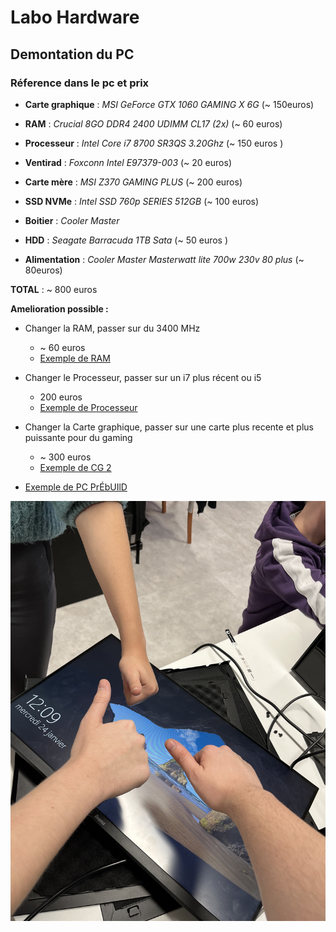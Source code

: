# Labo Hardware 
## Demontation du PC 
### Réference dans le pc et prix 

- **Carte graphique** : *MSI GeForce GTX 1060 GAMING X 6G* (~ 150euros)

- **RAM** : *Crucial 8GO DDR4 2400 UDIMM CL17 (2x)* (~ 60 euros)
- **Processeur** : *Intel Core i7 8700 SR3QS 3.20Ghz* (~ 150 euros )
- **Ventirad** : *Foxconn Intel E97379-003* (~ 20 euros) 
- **Carte mère** : *MSI Z370 GAMING PLUS* (~ 200 euros)
- **SSD NVMe** : *Intel SSD 760p SERIES 512GB* (~ 100 euros)
- **Boitier** : *Cooler Master*
- **HDD** : *Seagate Barracuda 1TB Sata* (~ 50 euros )
- **Alimentation** : *Cooler Master Masterwatt lite 700w 230v 80 plus* (~ 80euros)

**TOTAL** : ~ 800 euros 

**Amelioration possible :**
- Changer la RAM, passer sur du 3400 MHz
    - ~ 60 euros 
    - [Exemple de RAM](https://www.amazon.fr/Corsair-Vengeance-RGB-PRO-Enthousiaste/dp/B07D1XCKWW/ref=asc_df_B07D1XCKWW/?tag=googshopfr-21&linkCode=df0&hvadid=228090165499&hvpos=&hvnetw=g&hvrand=9072037523508866536&hvpone=&hvptwo=&hvqmt=&hvdev=c&hvdvcmdl=&hvlocint=&hvlocphy=9055289&hvtargid=pla-491049071721&psc=1&mcid=69bfb60e85cb3b00a77f3977d4625d5)

- Changer le Processeur, passer sur un i7 plus récent ou i5
    -  200 euros 
    - [Exemple de Processeur]([https://www.senetic.fr/product/CM8070804491213?gad_source=1&gclid=Cj0KCQiAh8OtBhCQARIsAIkWb6_jhe0Dy6HiKE0RyQ8WaWaut41YuUUmEM1H_ra8HSS2o-eIpLjL83MaApGZEALw_wcB](https://www.amazon.fr/Intel-BX8071513400F-CPU-Core-i5-13400F/dp/B0BN61LYFB/ref=asc_df_B0BN61LYFB/?tag=googshopfr-21&linkCode=df0&hvadid=603516700034&hvpos=&hvnetw=g&hvrand=2560550210882485992&hvpone=&hvptwo=&hvqmt=&hvdev=c&hvdvcmdl=&hvlocint=&hvlocphy=9055289&hvtargid=pla-1943055647715&psc=1&mcid=993e3d784d6037eba40db840671981ae))

- Changer la Carte graphique, passer sur une carte plus recente et plus puissante pour du gaming 
    - ~ 300 euros
    - [Exemple de CG 2](https://www.pccomponentes.fr/zotac-gaming-geforce-rtx-3060-twin-edge-lhr-12-go-gddr6?gclid=Cj0KCQiAh8OtBhCQARIsAIkWb6-vHujZNHNjgyvP7dlB0SmuRmy_URdP99jnzLPze_AAU3ZKUGBqnwkaAsOMEALw_wcB)


- [Exemple de PC PrÉbUIlD](https://9.999999999999999999999999999999999999999999999999999999.ovh/)

![imageux](/IMG_6035.jpg)
